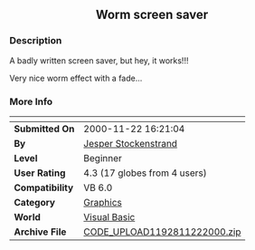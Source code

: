 ﻿<div align="center">

## Worm screen saver


</div>

### Description

A badly written screen saver, but hey, it works!!!

Very nice worm effect with a fade...
 
### More Info
 


<span>             |<span>
---                |---
**Submitted On**   |2000-11-22 16:21:04
**By**             |[Jesper Stockenstrand](https://github.com/Planet-Source-Code/PSCIndex/blob/master/ByAuthor/jesper-stockenstrand.md)
**Level**          |Beginner
**User Rating**    |4.3 (17 globes from 4 users)
**Compatibility**  |VB 6\.0
**Category**       |[Graphics](https://github.com/Planet-Source-Code/PSCIndex/blob/master/ByCategory/graphics__1-46.md)
**World**          |[Visual Basic](https://github.com/Planet-Source-Code/PSCIndex/blob/master/ByWorld/visual-basic.md)
**Archive File**   |[CODE\_UPLOAD1192811222000\.zip](https://github.com/Planet-Source-Code/jesper-stockenstrand-worm-screen-saver__1-13013/archive/master.zip)








